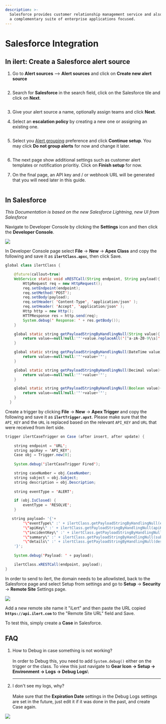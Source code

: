 ```yaml
---
description: >-
  Salesforce provides customer relationship management service and also provides
  a complementary suite of enterprise applications focused.
---
```


# Salesforce Integration

## In ilert: Create a Salesforce alert source

1.  Go to **Alert sources** --> **Alert sources** and click on **Create new alert source**

    <figure><img src="../../.gitbook/assets/Screenshot 2023-08-28 at 10.21.10.png" alt=""><figcaption></figcaption></figure>
2.  Search for **Salesforce** in the search field, click on the Salesforce tile and click on **Next**.&#x20;

    <figure><img src="../../.gitbook/assets/Screenshot 2023-08-28 at 10.24.23.png" alt=""><figcaption></figcaption></figure>
3. Give your alert source a name, optionally assign teams and click **Next**.
4.  Select an **escalation policy** by creating a new one or assigning an existing one.

    <figure><img src="../../.gitbook/assets/Screenshot 2023-08-28 at 11.37.47.png" alt=""><figcaption></figcaption></figure>
5.  Select you [Alert grouping](../../alerting/alert-sources.md#alert-grouping) preference and click **Continue setup**. You may click **Do not group alerts** for now and change it later.&#x20;

    <figure><img src="../../.gitbook/assets/Screenshot 2023-08-28 at 11.38.24.png" alt=""><figcaption></figcaption></figure>
6. The next page show additional settings such as customer alert templates or notification prioritiy. Click on **Finish setup** for now.
7.  On the final page, an API key and / or webhook URL will be generated that you will need later in this guide.

    <figure><img src="../../.gitbook/assets/Screenshot 2023-08-28 at 11.47.34 (1).png" alt=""><figcaption></figcaption></figure>

## In Salesforce

_This Documentation is based on the new Salesforce Lightning, new UI from Salesforce_

Navigate to Developer Console by clicking the **Settings** icon and then click the **Developer Console**.

![](../../.gitbook/assets/salesforce-newmenu.png)

In Developer Console page select **File** -> **New** -> **Apex Class** and copy the following and save it as **`ilertClass.apxc`**, then click Save.

```java
global class ilertClass {

    @future(callout=true)
    WebService static void xRESTCall(String endpoint, String payload){
        HttpRequest req = new HttpRequest();
        req.setEndpoint(endpoint);
        req.setMethod('POST');
        req.setBody(payload);
        req.setHeader( 'Content-Type', 'application/json' );
        req.setHeader( 'Accept', 'application/json' );
        Http http = new Http();
        HTTPResponse res = http.send(req);
        System.debug(' Response: ' + res.getBody());
    }

    global static string getPayloadStringByHandlingNull(String value){
        return value==null?null:'"'+value.replaceAll('[^a-zA-Z0-9\\s]', '').replaceAll('\\s+', ' ')+'"';
    }

    global static string getPayloadStringByHandlingNull(DateTime value){
        return value==null?null:'"'+value+'"';
    }

    global static string getPayloadStringByHandlingNull(Decimal value){
        return value==null?null:'"'+value+'"';
    }

    global static string getPayloadStringByHandlingNull(Boolean value){
        return value==null?null:'"'+value+'"';
    }
  }
```

Create a trigger by clicking **File** -> **New** -> **Apex Trigger** and copy the following and save it as **`ilertTrigger.apxt`**. Please make sure that the `API_KEY` and the `URL` is replaced based on the relevant `API_KEY` and `URL` that were received from ilert side.

```java
trigger ilertCaseTrigger on Case (after insert, after update) {
    
    string endpoint = 'URL';
    string apiKey = 'API_KEY';
    Case obj = Trigger.new[0];
    
    System.debug('ilertCaseTrigger Fired');

    string caseNumber = obj.CaseNumber;
    string subject = obj.Subject;
    string description = obj.Description;
    
    string eventType = 'ALERT';

    if (obj.IsClosed) {
        eventType = 'RESOLVE';
    }

   string payload= '{'+       
        '\"eventType\" :' + ilertClass.getPayloadStringByHandlingNull(eventType)+ ',' +
        '\"apiKey\" :' + ilertClass.getPayloadStringByHandlingNull(apiKey)+ ',' +
        '\"incidentKey\" :' + ilertClass.getPayloadStringByHandlingNull(caseNumber)+ ',' +
        '\"summary\" :' + ilertClass.getPayloadStringByHandlingNull(subject)+ ',' +
        '\"details\" :' + ilertClass.getPayloadStringByHandlingNull(description) +
    '}';
    
    System.debug('Payload: ' + payload);

    ilertClass.xRESTCall(endpoint, payload);
}
```

In order to send to ilert, the domain needs to be allowlisted, back to the Salesforce page and select Setup from settings and go to **Setup** -> **Security** -> **Remote Site** Settings page.

![](../../.gitbook/assets/salesforce-remote.png)

Add a new remote site name it "iLert" and then paste the URL copied **`https://api.ilert.com`** to the "Remote Site URL" field and Save.

To test this, simply create a **Case** in Salesforce.

## FAQ

1.  How to Debug in case something is not working?\
    \
    In order to Debug this, you need to add `System.debug()` either on the trigger or the class. To view this just navigate to **Gear Icon -> Setup -> Environment -> Logs -> Debug Logs**\\

    ***
2. I don't see my logs, why?\
   \
   Make sure that the **Expiration Date** settings in the Debug Logs settings are set in the future, just edit it if it was done in the past, and create Case again.

![](../../.gitbook/assets/salesforce-debuglogs.png)
